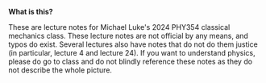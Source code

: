 **What is this?**

These are lecture notes for Michael Luke's 2024 PHY354 classical mechanics class. These lecture notes are not official by any means, and typos do exist. Several lectures also have notes that do not do them justice (in particular, lecture 4 and lecture 24). If you want to understand physics, please do go to class and do not blindly reference these notes as they do not describe the whole picture.
